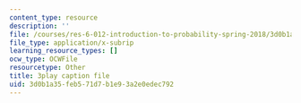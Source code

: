 ```yaml
---
content_type: resource
description: ''
file: /courses/res-6-012-introduction-to-probability-spring-2018/3d0b1a35feb571d7b1e93a2e0edec792_HTs6Zhc2S1M.srt
file_type: application/x-subrip
learning_resource_types: []
ocw_type: OCWFile
resourcetype: Other
title: 3play caption file
uid: 3d0b1a35-feb5-71d7-b1e9-3a2e0edec792
---
```

